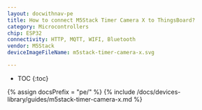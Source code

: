 ```yaml
---
layout: docwithnav-pe
title: How to connect M5Stack Timer Camera X to ThingsBoard?
category: Microcontrollers
chip: ESP32
connectivity: HTTP, MQTT, WIFI, Bluetooth
vendor: M5Stack
deviceImageFileName: m5stack-timer-camera-x.svg

---
```


* TOC
{:toc}

{% assign docsPrefix = "pe/" %}
{% include /docs/devices-library/guides/m5stack-timer-camera-x.md %}
